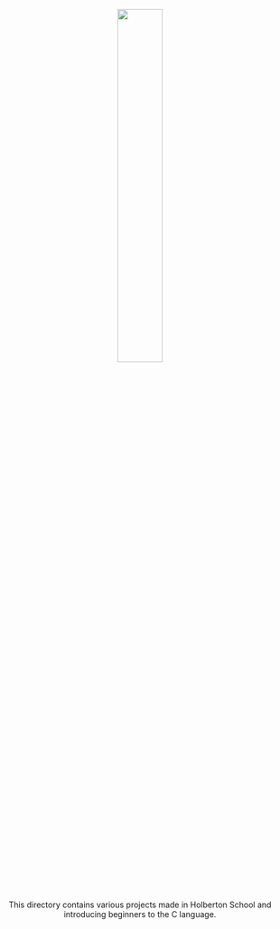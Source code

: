 <p align=center> <img align="" width="40%" src="https://upload.wikimedia.org/wikipedia/commons/thumb/3/35/The_C_Programming_Language_logo.svg/240px-The_C_Programming_Language_logo.svg.png" /> </p>

<p align=center> This directory contains various projects made in Holberton School and introducing beginners to the C language.</p>
